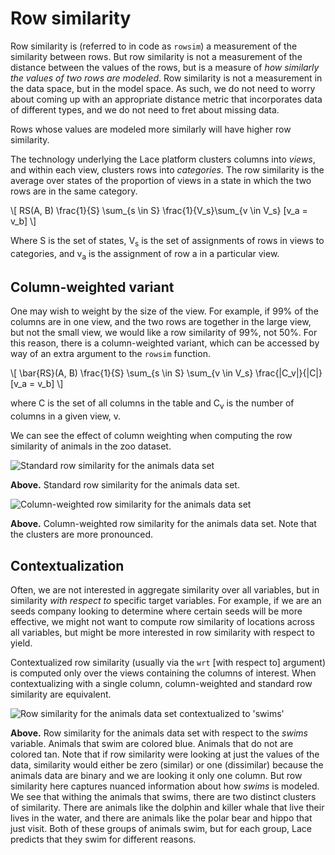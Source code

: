 # Row similarity

Row similarity is (referred to in code as `rowsim`) a measurement of the similarity between rows. But row similarity is not a measurement of the distance between the values of the rows, but is a measure of *how similarly the values of two rows are modeled*. Row similarity is not a measurement in the data space, but in the model space. As such, we do not need to worry about coming up with an appropriate distance metric that incorporates data of different types, and we do not need to fret about missing data. 

Rows whose values are modeled more similarly will have higher row similarity.

The technology underlying the Lace platform clusters columns into *views*, and within each view, clusters rows into *categories*. The row similarity is the average over states of the proportion of views in a state in which the two rows are in the same category. 

\\[
RS(A, B) \frac{1}{S} \sum_{s \in S} \frac{1}{V_s}\sum_{v \in V_s} [v_a = v_b] 
\\]

Where S is the set of states, V<sub>s</sub> is the set of assignments of rows in views to categories, and v<sub>a</sub> is the assignment of row a in a particular view.

## Column-weighted variant

One may wish to weight by the size of the view. For example, if 99% of the columns are in one view, and the two rows are together in the large view, but not the small view, we would like a row similarity of 99%, not 50%. For this reason, there is a column-weighted variant, which can be accessed by way of an extra argument to the `rowsim` function.

\\[
\bar{RS}(A, B) \frac{1}{S} \sum_{s \in S} \sum_{v \in V_s} \frac{|C_v|}{|C|} [v_a = v_b] 
\\]

where C is the set of all columns in the table and C<sub>v</sub> is the number of columns in a given view, v.

We can see the effect of column weighting when computing the row similarity of animals in the zoo dataset.

![Standard row similarity for the animals data set](platform/animals-rowsim.png)

**Above.** Standard row similarity for the animals data set.

![Column-weighted row similarity for the animals data set](platform/animals-rowsim-weighted.png)

**Above.** Column-weighted row similarity for the animals data set. Note that the clusters are more pronounced.


## Contextualization

Often, we are not interested in aggregate similarity over all variables, but in similarity *with respect to* specific target variables. For example, if we are an seeds company looking to determine where certain seeds will be more effective, we might not want to compute row similarity of locations across all variables, but might be more interested in row similarity with respect to yield.

Contextualized row similarity (usually via the `wrt` [with respect to] argument) is computed only over the views containing the columns of interest. When contextualizing with a single column, column-weighted and standard row similarity are equivalent.

![Row similarity for the animals data set contextualized to 'swims'](platform/animals-rowsim-swims.png)

**Above.** Row similarity for the animals data set with respect to the *swims* variable. Animals that swim are colored blue. Animals that do not are colored tan. Note that if row similarity were looking at just the values of the data, similarity would either be zero (similar) or one (dissimilar) because the animals data are binary and we are looking it only one column. But row similarity here captures nuanced information about how *swims* is modeled. We see that withing the animals that swims, there are two distinct clusters of similarity. There are animals like the dolphin and killer whale that live their lives in the water, and there are animals like the polar bear and hippo that just visit. Both of these groups of animals swim, but for each group, Lace predicts that they swim for different reasons.


